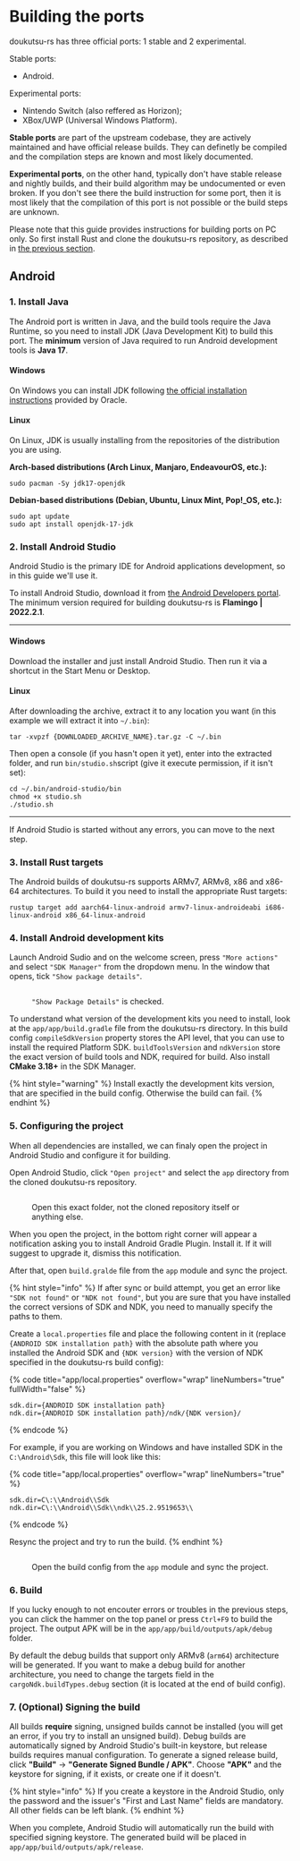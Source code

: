 # Building the ports

doukutsu-rs has three official ports: 1 stable and 2 experimental.

Stable ports:

* Android.

Experimental ports:

* Nintendo Switch (also reffered as Horizon);
* XBox/UWP (Universal Windows Platform).

**Stable ports** are part of the upstream codebase, they are actively maintained and have official release builds. They can definetly be compiled and the compilation steps are known and most likely documented.

**Experimental ports**, on the other hand, typically don't have stable release and nightly builds, and their build algorithm may be undocumented or even broken. If you don't see there the build instruction for some port, then it is most likely that the compilation of this port is not possible or the build steps are unknown.

Please note that this guide provides instructions for building ports on PC only. So first install Rust and clone the doukutsu-rs repository, as described in [the previous section](./#id-2.-install-rust).

## Android

### 1. Install Java

The Android port is written in Java, and the build tools require the Java Runtime, so you need to install JDK (Java Development Kit) to build this port. The **minimum** version of Java required to run Android development tools is **Java 17**.

#### Windows

On Windows you can install JDK following [the official installation instructions](https://docs.oracle.com/en/java/javase/21/install/installation-jdk-microsoft-windows-platforms.html#GUID-A7E27B90-A28D-4237-9383-A58B416071CA) provided by Oracle.

#### Linux

On Linux, JDK is usually installing from the repositories of the distribution you are using.

**Arch-based distributions (Arch Linux, Manjaro, EndeavourOS, etc.):**

```
sudo pacman -Sy jdk17-openjdk
```

**Debian-based distributions (Debian, Ubuntu, Linux Mint, Pop!\_OS, etc.):**

```
sudo apt update
sudo apt install openjdk-17-jdk
```

### 2. Install Android Studio

Android Studio is the primary IDE for Android applications development, so in this guide we'll use it.

To install Android Studio, download it from [the Android Developers portal](https://developer.android.com/studio). The minimum version required for building doukutsu-rs is **Flamingo | 2022.2.1**.

***

#### Windows

Download the installer and just install Android Studio. Then run it via a shortcut in the Start Menu or Desktop.

#### Linux

After downloading the archive, extract it to any location you want (in this example we will extract it into `~/.bin`):

```
tar -xvpzf {DOWNLOADED_ARCHIVE_NAME}.tar.gz -C ~/.bin
```

Then open a console (if you hasn't open it yet), enter into the extracted folder, and run `bin/studio.sh`script (give it execute permission, if it isn't set):

```
cd ~/.bin/android-studio/bin
chmod +x studio.sh
./studio.sh
```

***



If Android Studio is started without any errors, you can move to the next step.

### 3. Install Rust targets

The Android builds of doukutsu-rs supports ARMv7, ARMv8, x86 and x86-64 architectures. To build it you need to install the appropriate Rust targets:

```
rustup target add aarch64-linux-android armv7-linux-androideabi i686-linux-android x86_64-linux-android
```

### 4. Install Android development kits

Launch Android Sudio and on the welcome screen, press `"More actions"` and select `"SDK Manager"` from the dropdown menu. In the window that opens, tick `"Show package details"`.

<figure><img src="../../.gitbook/assets/image.png" alt=""><figcaption><p><code>"Show Package Details"</code> is checked.</p></figcaption></figure>

To understand what version of the development kits you need to install, look at the `app/app/build.gradle` file from the doukutsu-rs directory. In this build config `compileSdkVersion` property stores the API level, that you can use to install the required Platform SDK. `buildToolsVersion` and `ndkVersion` store the exact version of build tools and NDK, required for build. Also install **CMake 3.18+** in the SDK Manager.

{% hint style="warning" %}
Install exactly the development kits version, that are specified in the build config. Otherwise the build can fail.
{% endhint %}

### 5. Configuring the project

When all dependencies are installed, we can finaly open the project in Android Studio and configure it for building.

Open Android Studio, click `"Open project"` and select the `app` directory from the cloned doukutsu-rs repository.

<figure><img src="../../.gitbook/assets/image (1).png" alt=""><figcaption><p>Open this exact folder, not the cloned repository itself or anything else.</p></figcaption></figure>

When you open the project, in the bottom right corner will appear a notification asking you to install Android Gradle Plugin. Install it. If it will suggest to upgrade it, dismiss this notification.

After that, open `build.gralde` file from the `app` module and sync the project.

{% hint style="info" %}
If after sync or build attempt, you get an error like `"SDK not found"` or `"NDK not found"`, but you are sure that you have installed the correct versions of SDK and NDK, you need to manually specify the paths to them.

Create a `local.properties` file and place the following content in it (replace `{ANDROID SDK installation path}` with the absolute path where you installed the Android SDK and `{NDK version}` with the version of NDK specified in the doukutsu-rs build config):

{% code title="app/local.properties" overflow="wrap" lineNumbers="true" fullWidth="false" %}
```properties
sdk.dir={ANDROID SDK installation path}
ndk.dir={ANDROID SDK installation path}/ndk/{NDK version}/
```
{% endcode %}

For example, if you are working on Windows and have installed SDK in the `C:\Android\Sdk`, this file will look like this:

{% code title="app/local.properties" overflow="wrap" lineNumbers="true" %}
```properties
sdk.dir=C\:\\Android\\Sdk
ndk.dir=C\:\\Android\\Sdk\\ndk\\25.2.9519653\\
```
{% endcode %}

Resync the project and try to run the build.
{% endhint %}

<figure><img src="../../.gitbook/assets/image (2).png" alt=""><figcaption><p>Open the build config from the <code>app</code> module and sync the project.</p></figcaption></figure>

### 6. Build

If you lucky enough to not encouter errors or troubles in the previous steps, you can click the hammer on the top panel or press `Ctrl+F9` to build the project. The output APK will be in the `app/app/build/outputs/apk/debug` folder.

By default the debug builds that support only ARMv8 (`arm64`) architecture will be generated. If you want to make a debug build for another architecture, you need to change the targets field in the `cargoNdk.buildTypes.debug` section (it is located at the end of build config).

### 7. (Optional) Signing the build

All builds **require** signing, unsigned builds cannot be installed (you will get an error, if you try to install an unsigned build). Debug builds are automatically signed by Android Studio's built-in keystore, but release builds requires manual configuration. To generate a signed release build, click **"Build"** -> **"Generate Signed Bundle / APK"**. Choose **"APK"** and the keystore for signing, if it exists, or create one if it doesn't.&#x20;

{% hint style="info" %}
If you create a keystore in the Android Studio, only the password and the issuer's "First and Last Name" fields are mandatory. All other fields can be left blank.
{% endhint %}

When you complete, Android Studio will automatically run the build with specified signing keystore. The generated build will be placed in `app/app/build/outputs/apk/release`.
